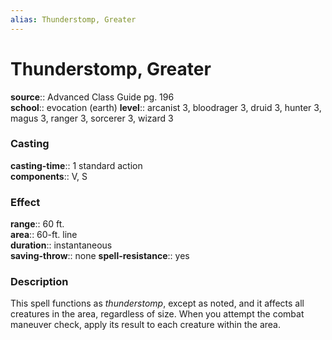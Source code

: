 ```yaml
---
alias: Thunderstomp, Greater
---
```


# Thunderstomp, Greater 

**source**:: Advanced Class Guide pg. 196  
**school**:: evocation (earth)
**level**:: arcanist 3, bloodrager 3, druid 3, hunter 3, magus 3, ranger 3, sorcerer 3, wizard 3

### Casting 

**casting-time**:: 1 standard action  
**components**:: V, S

### Effect 

**range**:: 60 ft.  
**area**:: 60-ft. line  
**duration**:: instantaneous  
**saving-throw**:: none
**spell-resistance**:: yes

### Description 

This spell functions as *thunderstomp*, except as noted, and it affects all creatures in the area, regardless of size. When you attempt the combat maneuver check, apply its result to each creature within the area.
